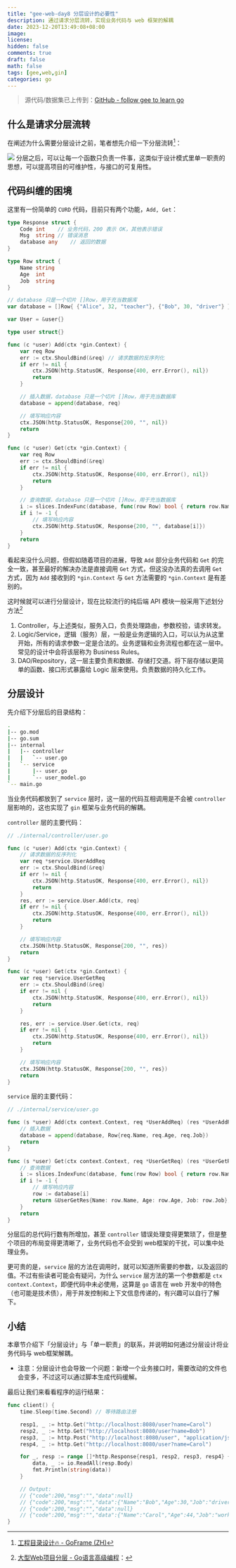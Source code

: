```yaml
---
title: "gee-web-day8 分层设计的必要性"
description: 通过请求分层流转，实现业务代码与 web 框架的解耦
date: 2023-12-20T13:49:08+08:00
image: 
license: 
hidden: false
comments: true
draft: false
math: false
tags: [gee,web,gin]
categories: go
---
```


> 源代码/数据集已上传到：[GitHub - follow gee to learn go](https://github.com/niluan304/gee)

## 什么是请求分层流转

在阐述为什么需要分层设计之前，笔者想先介绍一下分层流转[^1]：
[^1]:[工程目录设计🔥 - GoFrame (ZH)](https://goframe.org/pages/viewpage.action?pageId=30740166)

![](image.png)
分层之后，可以让每一个函数只负责一件事，这类似于设计模式里单一职责的思想，可以提高项目的可维护性，与接口的可复用性。


## 代码纠缠的困境
这里有一份简单的 `CURD` 代码，目前只有两个功能，`Add, Get`：
```go
type Response struct {
	Code int    // 业务代码，200 表示 OK，其他表示错误
	Msg  string // 错误消息
	database any    // 返回的数据
}

type Row struct {
	Name string
	Age  int
	Job  string
}

// database 只是一个切片 []Row，用于充当数据库
var database = []Row{ {"Alice", 32, "teacher"}, {"Bob", 30, "driver"} }

var User = &user{}

type user struct{}

func (c *user) Add(ctx *gin.Context) {
	var req Row
	err := ctx.ShouldBind(&req) // 请求数据的反序列化
	if err != nil {
		ctx.JSON(http.StatusOK, Response{400, err.Error(), nil})
		return
	}

	// 插入数据，database 只是一个切片 []Row，用于充当数据库
	database = append(database, req)

	// 填写响应内容
	ctx.JSON(http.StatusOK, Response{200, "", nil})
	return
}

func (c *user) Get(ctx *gin.Context) {
	var req Row
	err := ctx.ShouldBind(&req)
	if err != nil {
		ctx.JSON(http.StatusOK, Response{400, err.Error(), nil})
		return
	}

	// 查询数据，database 只是一个切片 []Row，用于充当数据库
	i := slices.IndexFunc(database, func(row Row) bool { return row.Name == req.Name })
	if i != -1 {
		// 填写响应内容
		ctx.JSON(http.StatusOK, Response{200, "", database[i]})
	}
	return
}
```

看起来没什么问题，但假如随着项目的进展，导致 `Add` 部分业务代码和 `Get` 的完全一致，甚至最好的解决办法是直接调用 `Get` 方式，但这没办法真的去调用 `Get` 方式，因为 `Add` 接收到的 `*gin.Context` 与 `Get` 方法需要的 `*gin.Context` 是有差别的。

这时候就可以进行分层设计，现在比较流行的纯后端 API 模块一般采用下述划分方法[^2]
[^2]:[大型Web项目分层 - Go语言高级编程](https://chai2010.cn/advanced-go-programming-book/ch5-web/ch5-07-layout-of-web-project.html)：
1. Controller，与上述类似，服务入口，负责处理路由，参数校验，请求转发。
2. Logic/Service，逻辑（服务）层，一般是业务逻辑的入口，可以认为从这里开始，所有的请求参数一定是合法的。业务逻辑和业务流程也都在这一层中。常见的设计中会将该层称为 Business Rules。
3. DAO/Repository，这一层主要负责和数据、存储打交道。将下层存储以更简单的函数、接口形式暴露给 Logic 层来使用。负责数据的持久化工作。

## 分层设计
先介绍下分层后的目录结构：
```sh
.
|-- go.mod
|-- go.sum
|-- internal
|   |-- controller
|   |   `-- user.go
|   `-- service
|       |-- user.go
|       `-- user_model.go
`-- main.go
```

当业务代码都放到了 `service` 层时，这一层的代码互相调用是不会被 `controller` 层影响的，这也实现了 `gin` 框架与业务代码的解耦。

`controller` 层的主要代码：
```go
// ./internal/controller/user.go

func (c *user) Add(ctx *gin.Context) {
	// 请求数据的反序列化
	var req *service.UserAddReq
	err := ctx.ShouldBind(&req)
	if err != nil {
		ctx.JSON(http.StatusOK, Response{400, err.Error(), nil})
		return
	}
	res, err := service.User.Add(ctx, req)
	if err != nil {
		ctx.JSON(http.StatusOK, Response{400, err.Error(), nil})
		return
	}

	// 填写响应内容
	ctx.JSON(http.StatusOK, Response{200, "", res})
	return
}

func (c *user) Get(ctx *gin.Context) {
	var req *service.UserGetReq
	err := ctx.ShouldBind(&req)
	if err != nil {
		ctx.JSON(http.StatusOK, Response{400, err.Error(), nil})
		return
	}

	res, err := service.User.Get(ctx, req)
	if err != nil {
		ctx.JSON(http.StatusOK, Response{400, err.Error(), nil})
		return
	}

	// 填写响应内容
	ctx.JSON(http.StatusOK, Response{200, "", res})
	return
}
```

`service` 层的主要代码：
```go
// ./internal/service/user.go

func (s *user) Add(ctx context.Context, req *UserAddReq) (res *UserAddRes, err error) {
	// 插入数据
	database = append(database, Row{req.Name, req.Age, req.Job})
	return
}

func (s *user) Get(ctx context.Context, req *UserGetReq) (res *UserGetRes, err error) {
	// 查询数据
	i := slices.IndexFunc(database, func(row Row) bool { return row.Name == req.Name })
	if i != -1 {
		// 填写响应内容
		row := database[i]
		return &UserGetRes{Name: row.Name, Age: row.Age, Job: row.Job}, nil
	}
	return
}
```

分层后的总代码行数有所增加，甚至 `controller` 错误处理变得更繁琐了，但是整个项目的布局变得更清晰了，业务代码也不会受到 web框架的干扰，可以集中处理业务。

更可贵的是，`service` 层的方法在调用时，就可以知道所需要的参数，以及返回的值。不过有些读者可能会有疑问，为什么 `service` 层方法的第一个参数都是 `ctx context.Context`，即便代码中未必使用，这算是 `go` 语言在 web 开发中的特色（也可能是技术债），用于并发控制和上下文信息传递的，有兴趣可以自行了解下。



## 小结
本章节介绍下「分层设计」与「单一职责」的联系，并说明如何通过分层设计将业务代码与 web框架解耦。

- 注意：分层设计也会导致一个问题：新增一个业务接口时，需要改动的文件也会变多，不过这可以通过脚本生成代码缓解。


最后让我们来看看程序的运行结果：
```go
func client() {
	time.Sleep(time.Second) // 等待路由注册

	resp1, _ := http.Get("http://localhost:8080/user?name=Carol")
	resp2, _ := http.Get("http://localhost:8080/user?name=Bob")
	resp3, _ := http.Post("http://localhost:8080/user", "application/json", bytes.NewBufferString(`{"name":"Carol","age":44,"job":"worker"}`))
	resp4, _ := http.Get("http://localhost:8080/user?name=Carol")

	for _, resp := range []*http.Response{resp1, resp2, resp3, resp4} {
		data, _ := io.ReadAll(resp.Body)
		fmt.Println(string(data))
	}

	// Output:
	// {"code":200,"msg":"","data":null}
	// {"code":200,"msg":"","data":{"Name":"Bob","Age":30,"Job":"driver"}}
	// {"code":200,"msg":"","data":null}
	// {"code":200,"msg":"","data":{"Name":"Carol","Age":44,"Job":"worker"}}
}
```
